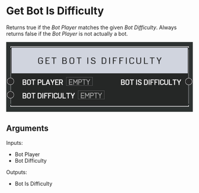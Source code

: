 # Get Bot Is Difficulty



Returns true if the _Bot Player_ matches the given _Bot Difficulty_. Always returns false if the _Bot Player_ is not actually a bot.

![Get Bot Is Difficulty](../../.gitbook/assets/images/scripting/bots/getbotisdifficulty.png)

## Arguments

Inputs:

- Bot Player
- Bot Difficulty

Outputs:

- Bot Is Difficulty
